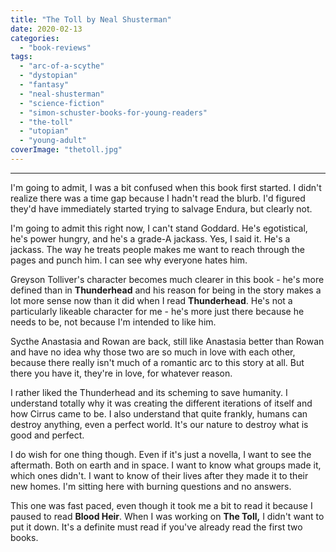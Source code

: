 ```yaml
---
title: "The Toll by Neal Shusterman"
date: 2020-02-13
categories: 
  - "book-reviews"
tags: 
  - "arc-of-a-scythe"
  - "dystopian"
  - "fantasy"
  - "neal-shusterman"
  - "science-fiction"
  - "simon-schuster-books-for-young-readers"
  - "the-toll"
  - "utopian"
  - "young-adult"
coverImage: "thetoll.jpg"
---
```


* * *

I'm going to admit, I was a bit confused when this book first started. I didn't realize there was a time gap because I hadn't read the blurb. I'd figured they'd have immediately started trying to salvage Endura, but clearly not.

I'm going to admit this right now, I can't stand Goddard. He's egotistical, he's power hungry, and he's a grade-A jackass. Yes, I said it. He's a jackass. The way he treats people makes me want to reach through the pages and punch him. I can see why everyone hates him.

Greyson Tolliver's character becomes much clearer in this book - he's more defined than in **Thunderhead** and his reason for being in the story makes a lot more sense now than it did when I read **Thunderhead**. He's not a particularly likeable character for me - he's more just there because he needs to be, not because I'm intended to like him.

Sycthe Anastasia and Rowan are back, still like Anastasia better than Rowan and have no idea why those two are so much in love with each other, because there really isn't much of a romantic arc to this story at all. But there you have it, they're in love, for whatever reason.

I rather liked the Thunderhead and its scheming to save humanity. I understand totally why it was creating the different iterations of itself and how Cirrus came to be. I also understand that quite frankly, humans can destroy anything, even a perfect world. It's our nature to destroy what is good and perfect.

I do wish for one thing though. Even if it's just a novella, I want to see the aftermath. Both on earth and in space. I want to know what groups made it, which ones didn't. I want to know of their lives after they made it to their new homes. I'm sitting here with burning questions and no answers.

This one was fast paced, even though it took me a bit to read it because I paused to read **Blood Heir**. When I was working on **The Toll,** I didn't want to put it down. It's a definite must read if you've already read the first two books.

